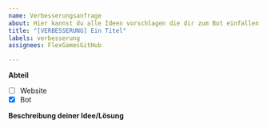 ```yaml
---
name: Verbesserungsanfrage
about: Hier kannst du alle Ideen vorschlagen die dir zum Bot einfallen
title: "[VERBESSERUNG] Ein Titel"
labels: verbesserung
assignees: FlexGamesGitHub

---
```


<!--
❗ Verbesserungsanfrage Hinweis
- Bitte nur umsetzbare Ideen
- Sollte die Anfrage auf/mit einem Problem basieren/zusammenhängen bitte auch einen Bug Report erstellen
- Bitte nur erstellen sollte es noch nicht so eine oder so eine ändliche geben
    - Bei ähnlich gerne deine eigene Idee in die Kommentare schreiben
- Bitte alles ausfüllen
-->
**Abteil**
- [ ] Website
- [x] Bot
<!-- Ersetze das Leerzeichen zwischen den eckigen Klammern mit einem x um es als gecheckt zu markieren -->

**Beschreibung deiner Idee/Lösung**
<!-- Eine klare Beschreibung was wann wie,... passieren soll -->

<!-- **Alternativen** -->
<!-- Falls nötig klar beschreiben & die Pfeile von "**Alternativen**" entfernen -->

<!-- **Zusätzlicher Kontext** -->
<!-- Falls nötig hier alles was noch nötig ist und noch nicht oben steht hier hinzufügen & die Pfeile von "**Zusätzlicher Kontext**" entfernen -->
